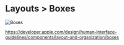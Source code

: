 # Layouts > Boxes

![Boxes](https://developer.apple.com/design/human-interface-guidelines/images/thumbnails/components/boxes-thumbnail_2x.png)

https://developer.apple.com/design/human-interface-guidelines/components/layout-and-organization/boxes